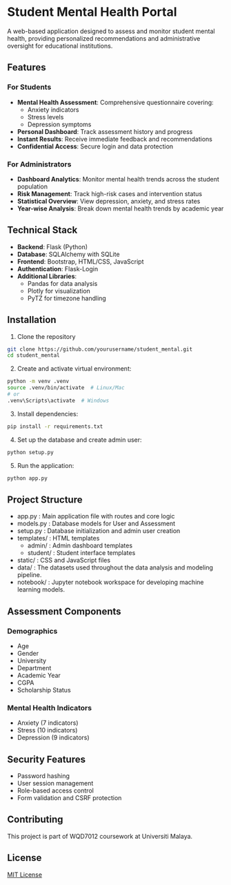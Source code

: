 # Student Mental Health Portal

A web-based application designed to assess and monitor student mental health, providing personalized recommendations and administrative oversight for educational institutions.

## Features

### For Students
- **Mental Health Assessment**: Comprehensive questionnaire covering:
  - Anxiety indicators
  - Stress levels
  - Depression symptoms
- **Personal Dashboard**: Track assessment history and progress
- **Instant Results**: Receive immediate feedback and recommendations
- **Confidential Access**: Secure login and data protection

### For Administrators
- **Dashboard Analytics**: Monitor mental health trends across the student population
- **Risk Management**: Track high-risk cases and intervention status
- **Statistical Overview**: View depression, anxiety, and stress rates
- **Year-wise Analysis**: Break down mental health trends by academic year

## Technical Stack

- **Backend**: Flask (Python)
- **Database**: SQLAlchemy with SQLite
- **Frontend**: Bootstrap, HTML/CSS, JavaScript
- **Authentication**: Flask-Login
- **Additional Libraries**:
  - Pandas for data analysis
  - Plotly for visualization
  - PyTZ for timezone handling

## Installation

1. Clone the repository
```bash
git clone https://github.com/yourusername/student_mental.git
cd student_mental
```
2. Create and activate virtual environment:
```bash
python -m venv .venv
source .venv/bin/activate  # Linux/Mac
# or
.venv\Scripts\activate  # Windows
```
3. Install dependencies:
```bash
pip install -r requirements.txt
```
4. Set up the database and create admin user:
```bash
python setup.py
```
5. Run the application:
```bash
python app.py
```


## Project Structure
- app.py : Main application file with routes and core logic
- models.py : Database models for User and Assessment
- setup.py : Database initialization and admin user creation
- templates/ : HTML templates
  - admin/ : Admin dashboard templates
  - student/ : Student interface templates
- static/ : CSS and JavaScript files
- data/ : The datasets used throughout the data analysis and modeling pipeline.
- notebook/ : Jupyter notebook workspace for developing machine learning models.

## Assessment Components
### Demographics
- Age
- Gender
- University
- Department
- Academic Year
- CGPA
- Scholarship Status

### Mental Health Indicators
- Anxiety (7 indicators)
- Stress (10 indicators)
- Depression (9 indicators)

## Security Features
- Password hashing
- User session management
- Role-based access control
- Form validation and CSRF protection

## Contributing
This project is part of WQD7012 coursework at Universiti Malaya.

## License
[MIT License](LICENSE)
